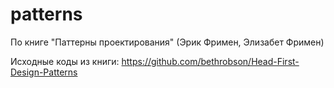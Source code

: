 # patterns
По книге "Паттерны проектирования" (Эрик Фримен, Элизабет Фримен)

Исходные коды из книги: https://github.com/bethrobson/Head-First-Design-Patterns
